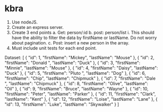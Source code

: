# kbra

1. Use nodeJS.
2. Create an express server.
3. Create 3 end points
a. Get: person/:id
b. post: person/list
i. This should have the ability to filter the data by firstName or lastName.
Do not worry about pagination.
c. Post: insert a new person in the array.
4. Must include unit tests for each end point.

Dataset:
[
{ &quot;id&quot;: 1, &quot;firstName&quot;: &quot;Mickey&quot;, &quot;lastName&quot;: &quot;Mouse&quot; },
{ &quot;id&quot;: 2, &quot;firstName&quot;: &quot;Donald &quot;, &quot;lastName&quot;: &quot;Duck&quot; },
{ &quot;id&quot;: 3, &quot;firstName&quot;: &quot;Minnie&quot;, &quot;lastName&quot;: &quot;Mouse&quot; },
{ &quot;id&quot;: 4, &quot;firstName&quot;: &quot;Daisy&quot;, &quot;lastName&quot;: &quot;Duck&quot; },
{ &quot;id&quot;: 5, &quot;firstName&quot;: &quot;Pluto &quot;, &quot;lastName&quot;: &quot;Dog&quot; },
{ &quot;id&quot;: 6, &quot;firstName&quot;: &quot;Chip&quot;, &quot;lastName&quot;: &quot;Chipmuck&quot; },
{ &quot;id&quot;: 7, &quot;firstName&quot;: &quot;Dale &quot;, &quot;lastName&quot;: &quot;Chipmuck&quot; },
{ &quot;id&quot;: 8, &quot;firstName&quot;: &quot;Olive&quot;, &quot;lastName&quot;: &quot;Oil&quot; },
{ &quot;id&quot;: 9, &quot;firstName&quot;: &quot;Bruce&quot;, &quot;lastName&quot;: &quot;Wayne&quot; },
{ &quot;id&quot;: 10, &quot;firstName&quot;: &quot;Peter&quot;, &quot;lastName&quot;: &quot;Parker&quot; },
{ &quot;id&quot;: 11, &quot;firstName&quot;: &quot;Clark&quot;, &quot;lastName&quot;: &quot;Kent&quot; },
{ &quot;id&quot;: 12, &quot;firstName&quot;: &quot;Loise&quot;, &quot;lastName&quot;: &quot;Lane&quot; },
{ &quot;id&quot;: 13, &quot;firstName&quot;: &quot;Luke&quot;, &quot;lastName&quot;: &quot;Skywalker&quot; }
]
